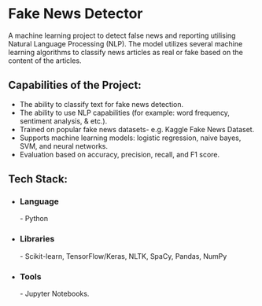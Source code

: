 # Fake News Detector

A machine learning project to detect false news and reporting utilising Natural Language Processing (NLP). The model utilizes several machine learning algorithms to classify news articles as real or fake based on the content of the articles. 

<h2> Capabilities of the Project: </h2>

- The ability to classify text for fake news detection. 
- The ability to use NLP capabilities (for example: word frequency, sentiment analysis, & etc.).
- Trained on popular fake news datasets- e.g. Kaggle Fake News Dataset.
- Supports machine learning models: logistic regression, naive bayes, SVM, and neural networks. 
- Evaluation based on accuracy, precision, recall, and F1 score. 

<h2> Tech Stack: </h2>

- <h3>Language</h3>- Python
- <h3>Libraries</h3>- Scikit-learn, TensorFlow/Keras, NLTK, SpaCy, Pandas, NumPy
- <h3>Tools</h3> - Jupyter Notebooks.

